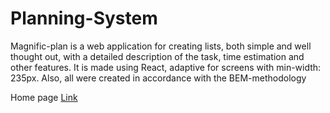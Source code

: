 # Planning-System

Magnific-plan is a web application for creating lists, both simple and well thought out, with a detailed description of the task, time estimation and other features. It is made using React, adaptive for screens with min-width: 235px. Also, all were created in accordance with the BEM-methodology

Home page 
[Link](https://alinaandriychuk.github.io/Magnific-plan/public/build)
